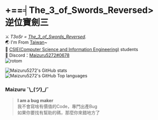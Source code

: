 # +==╡The_3_of_Swords_Reversed>　逆位寶劍三
⚔ _T3oSr = [The_3_of_Swords_Reversed](https://en.wikipedia.org/wiki/Three_of_Swords)._  
🌏 I'm From [Taiwan](https://en.wikipedia.org/wiki/Taiwan)~  
🎯 [CSIE(Computer Science and Information Engineering)](https://zh.wikipedia.org/wiki/%E8%B3%87%E8%A8%8A%E5%B7%A5%E7%A8%8B%E5%AD%B8%E7%B3%BB) students  
📠 Discord：[Maizuru5272#0678](http://discordapp.com/invite/)   
![rotom](https://user-images.githubusercontent.com/74230665/152712942-dafa68e0-4d55-4a21-8dec-c71bc4571693.gif)  
   
  
![Maizuru5272's GitHub stats](https://github-readme-stats.vercel.app/api?username=0x0607&show_icons=false&theme=radical)  
![Maizuru5272's GitHub Top languages](https://github-readme-stats.vercel.app/api/top-langs/?username=0x0607&card_width=445&layout=compact&theme=radical&locale=en&langs_count=4)
### Maizuru ¯\\\_(ツ)\_/¯  
> **I am a bug maker**  
> 我不會寫啥有價值的Code，專門出產Bug    
> 如果你要找有幫助的碼，那麼你來錯地方了
